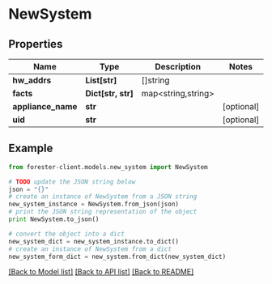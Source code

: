 # NewSystem


## Properties

Name | Type | Description | Notes
------------ | ------------- | ------------- | -------------
**hw_addrs** | **List[str]** | []string | 
**facts** | **Dict[str, str]** | map&lt;string,string&gt; | 
**appliance_name** | **str** |  | [optional] 
**uid** | **str** |  | [optional] 

## Example

```python
from forester-client.models.new_system import NewSystem

# TODO update the JSON string below
json = "{}"
# create an instance of NewSystem from a JSON string
new_system_instance = NewSystem.from_json(json)
# print the JSON string representation of the object
print NewSystem.to_json()

# convert the object into a dict
new_system_dict = new_system_instance.to_dict()
# create an instance of NewSystem from a dict
new_system_form_dict = new_system.from_dict(new_system_dict)
```
[[Back to Model list]](../README.md#documentation-for-models) [[Back to API list]](../README.md#documentation-for-api-endpoints) [[Back to README]](../README.md)



